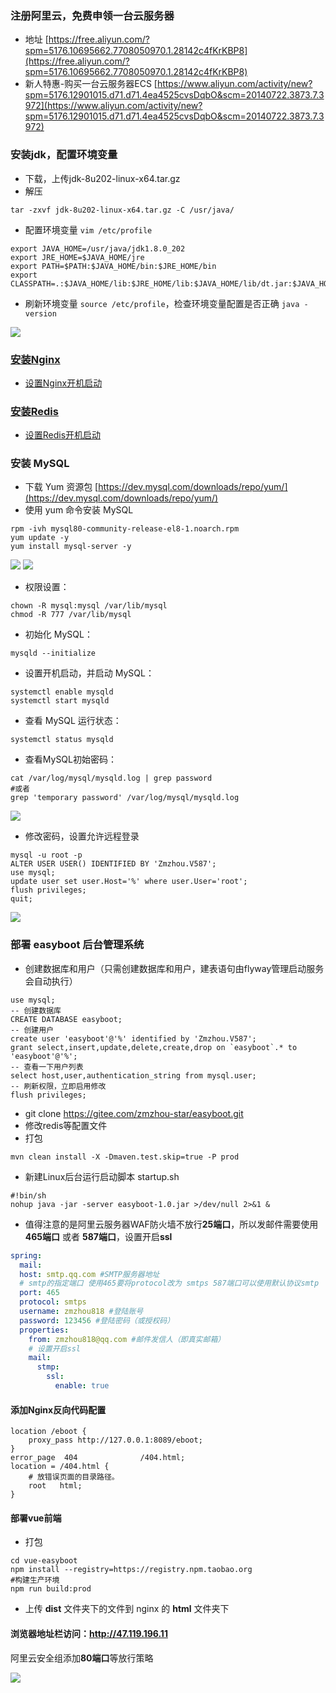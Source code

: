 ### 注册阿里云，免费申领一台云服务器
- 地址 [https://free.aliyun.com/?spm=5176.10695662.7708050970.1.28142c4fKrKBP8](https://free.aliyun.com/?spm=5176.10695662.7708050970.1.28142c4fKrKBP8)
- 新人特惠-购买一台云服务器ECS [https://www.aliyun.com/activity/new?spm=5176.12901015.d71.d71.4ea4525cvsDqbO&scm=20140722.3873.7.3972](https://www.aliyun.com/activity/new?spm=5176.12901015.d71.d71.4ea4525cvsDqbO&scm=20140722.3873.7.3972)

### 安装jdk，配置环境变量
- 下载，上传jdk-8u202-linux-x64.tar.gz
- 解压
```shell
tar -zxvf jdk-8u202-linux-x64.tar.gz -C /usr/java/
```
- 配置环境变量 `vim /etc/profile`
```shell
export JAVA_HOME=/usr/java/jdk1.8.0_202
export JRE_HOME=$JAVA_HOME/jre
export PATH=$PATH:$JAVA_HOME/bin:$JRE_HOME/bin
export CLASSPATH=.:$JAVA_HOME/lib:$JRE_HOME/lib:$JAVA_HOME/lib/dt.jar:$JAVA_HOME/lib/tools.jar
```
- 刷新环境变量 `source /etc/profile`，检查环境变量配置是否正确 `java -version`

![](imgs/java-version.png)

### [安装Nginx](/Linux/Nginx安装/README.md)
- [设置Nginx开机启动](/Linux/设置Nginx开机启动/README.md)

### [安装Redis](/Redis/Redis安装/README.md)
- [设置Redis开机启动](/Redis/设置Redis开机启动/README.md)

### 安装 MySQL
- 下载 Yum 资源包 [https://dev.mysql.com/downloads/repo/yum/](https://dev.mysql.com/downloads/repo/yum/)
- 使用 yum 命令安装 MySQL
```shell
rpm -ivh mysql80-community-release-el8-1.noarch.rpm
yum update -y
yum install mysql-server -y
```
![](imgs/yum-install-mysql1.png)
![](imgs/yum-install-mysql2.png)

- 权限设置：
```shell
chown -R mysql:mysql /var/lib/mysql
chmod -R 777 /var/lib/mysql
```
- 初始化 MySQL：
```shell
mysqld --initialize
```
- 设置开机启动，并启动 MySQL：
```shell
systemctl enable mysqld
systemctl start mysqld
```
- 查看 MySQL 运行状态：
```shell
systemctl status mysqld
```
- 查看MySQL初始密码：
```shell
cat /var/log/mysql/mysqld.log | grep password
#或者
grep 'temporary password' /var/log/mysql/mysqld.log
```

![](imgs/mysql-passwd.png)
  
- 修改密码，设置允许远程登录
```shell
mysql -u root -p
ALTER USER USER() IDENTIFIED BY 'Zmzhou.V587';
use mysql;
update user set user.Host='%' where user.User='root';
flush privileges;
quit;
```
![](imgs/mysql-change-passwd.png)

### 部署 easyboot 后台管理系统
- 创建数据库和用户（只需创建数据库和用户，建表语句由flyway管理启动服务会自动执行）
```mysql
use mysql;
-- 创建数据库
CREATE DATABASE easyboot;
-- 创建用户
create user 'easyboot'@'%' identified by 'Zmzhou.V587';
grant select,insert,update,delete,create,drop on `easyboot`.* to 'easyboot'@'%';
-- 查看一下用户列表
select host,user,authentication_string from mysql.user;
-- 刷新权限，立即启用修改
flush privileges;
```
- git clone https://gitee.com/zmzhou-star/easyboot.git
- 修改redis等配置文件
- 打包
```shell
mvn clean install -X -Dmaven.test.skip=true -P prod
```
- 新建Linux后台运行启动脚本 startup.sh
```shell
#!bin/sh
nohup java -jar -server easyboot-1.0.jar >/dev/null 2>&1 &
```
- 值得注意的是阿里云服务器WAF防火墙不放行**25端口**，所以发邮件需要使用 **465端口** 或者 **587端口**，设置开启**ssl**
```yaml
spring: 
  mail:
  host: smtp.qq.com #SMTP服务器地址
  # smtp的指定端口 使用465要将protocol改为 smtps 587端口可以使用默认协议smtp
  port: 465
  protocol: smtps
  username: zmzhou818 #登陆账号
  password: 123456 #登陆密码（或授权码）
  properties:
    from: zmzhou818@qq.com #邮件发信人（即真实邮箱）
    # 设置开启ssl
    mail:
      stmp:
        ssl:
          enable: true
```

#### 添加Nginx反向代码配置
```text
location /eboot {
    proxy_pass http://127.0.0.1:8089/eboot;
}
error_page  404              /404.html;
location = /404.html {
    # 放错误页面的目录路径。
    root   html;
}
```
#### 部署vue前端
- 打包
```shell
cd vue-easyboot
npm install --registry=https://registry.npm.taobao.org
#构建生产环境
npm run build:prod
```
- 上传 **dist** 文件夹下的文件到 nginx 的 **html** 文件夹下

#### 浏览器地址栏访问：**http://47.119.196.11**
阿里云安全组添加**80端口**等放行策略

![](imgs/aliyun-security.png)